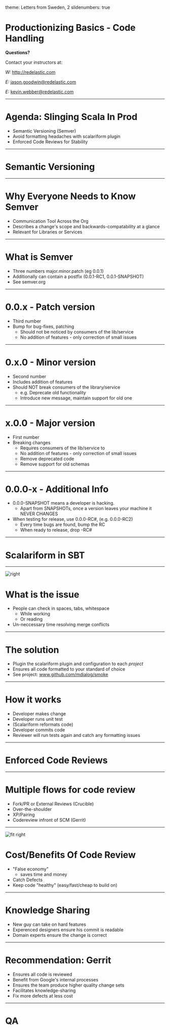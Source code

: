theme: Letters from Sweden, 2
slidenumbers: true

# Productionizing Basics - Code Handling 

**Questions?**

Contact your instructors at:

_W:_ http://redelastic.com

_E:_ jason.goodwin@redelastic.com

_E:_ kevin.webber@redelastic.com

---

# Agenda: Slinging Scala In Prod
- Semantic Versioning (Semver) 
- Avoid formatting headaches with scalariform plugin
- Enforced Code Reviews for Stability

---

# Semantic Versioning

---

# Why Everyone Needs to Know Semver
- Communication Tool Across the Org 
- Describes a change's scope and backwards-compatability at a glance
- Relevant for Libraries or Services

---

# What is Semver
  - Three numbers major.minor.patch (eg 0.0.1)
  - Additionally can contain a postfix (0.0.1-RC1, 0.0.1-SNAPSHOT)
  - See semver.org

---

# 0.0.x - Patch version  
- Third number
- Bump for bug-fixes, patching
  - Should not be noticed by consumers of the lib/service 
  - No addition of features - only correction of small issues

---

# 0.x.0 - Minor version 
- Second number
- Includes addition of features 
- Should NOT break consumers of the library/service 
  - e.g. Deprecate old functionality
  - Introduce new message, maintain support for old one

---

# x.0.0 - Major version
- First number
- Breaking changes 
  - Requires consumers of the lib/service to
  - No addition of features - only correction of small issues
  - Remove deprecated code
  - Remove support for old schemas

---

# 0.0.0-x - Additional Info
- 0.0.0-SNAPSHOT means a developer is hacking. 
  - Apart from SNAPSHOTs, once a version leaves your machine it NEVER CHANGES 
- When testing for release, use 0.0.0-RC#, (e.g. 0.0.0-RC2) 
  - Every time bugs are found, bump the RC
  - When ready to release, drop -RC#

---

# Scalariform in SBT

---

![right](https://cdn.meme.am/cache/instances/folder236/250x250/71994236.jpg)
# What is the issue
- People can check in spaces, tabs, whitespace
  - While working
  - Or reading 
- Un-neccessary time resolving merge conflicts

---

# The solution
- Plugin the scalariform plugin and configuration to each _project_
- Ensures all code formatted to your standard of choice 
- See project: www.github.com/mdialog/smoke

---

# How it works
- Developer makes change
- Developer runs unit test
- (Scalariform reformats code)
- Developer commits code
- Reviewer will run tests again and catch any formatting issues 

---

# Enforced Code Reviews

---

# Multiple flows for code review
- Fork/PR or External Reviews (Crucible)
- Over-the-shoulder
- XP/Pairing
- Codereview infront of SCM (Gerrit)

---

![fit right](https://www.isixsigma.com/wp-content/uploads/images/stories/migrated/graphics/604a.gif)
# Cost/Benefits Of Code Review
- "False economy" 
  - saves time and money
- Catch Defects
- Keep code "healthy" (easy/fast/cheap to build on)

---

# Knowledge Sharing
- New guy can take on hard features
- Experenced designers ensure his commit is readable
- Domain experts ensure the change is correct 

---

# Recommendation: Gerrit
- Ensures all code is reviewed
- Benefit from Google's internal processes
- Ensures the team produce higher quality change sets
- Facilitates knowledge-sharing
- Fix more defects at less cost

---

# QA

